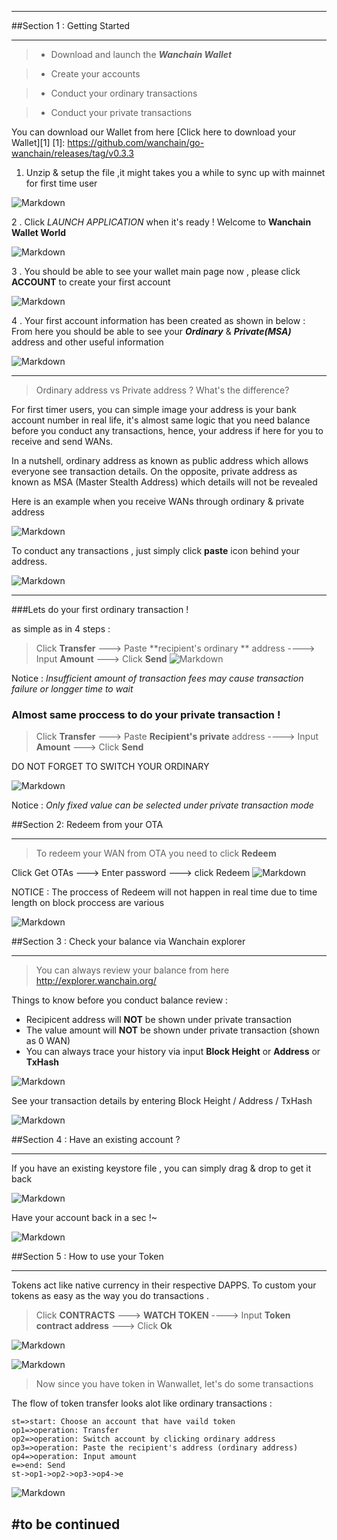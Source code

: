 

---

##Section 1 : Getting Started


----------


>* Download and launch the _**Wanchain Wallet**_

>* Create your accounts

>* Conduct your ordinary transactions 

>* Conduct your private transactions


You can download our Wallet from here [Click here to download your Wallet][1]
[1]: https://github.com/wanchain/go-wanchain/releases/tag/v0.3.3




 1. Unzip & setup the file ,it might takes you a while to sync up with mainnet for first time user
   

 ![Markdown](http://i1.bvimg.com/625003/d99ea2e3860a7189.png)

 2 . Click _LAUNCH APPLICATION_ when it's ready ! Welcome to **Wanchain Wallet World** 
 

![Markdown](http://i1.bvimg.com/625003/a9a5c9224d4ed947.png)
 

 3 . You should be able to see your wallet main page now , please click **ACCOUNT** to create your first account
 
  ![Markdown](http://i2.bvimg.com/625003/4d4c7161a37641e5.png)

 4 . Your first account information has been created as shown in below :
     From here you should be able to see your **_Ordinary_** & **_Private(MSA)_** address and other useful information

![Markdown](http://i2.bvimg.com/625003/6e7b4bedc65e5cf5.png)


----------
>Ordinary address vs Private address ? What's the difference? 

For first timer users, you can simple image your address is your bank account number in real life, it's almost same logic that you need balance before you conduct any transactions, hence, your address if here for you to receive and send WANs.

In a nutshell, ordinary address as known as public address which allows everyone see transaction details.
On the opposite, private address as known as MSA (Master Stealth Address) which details will not be revealed 

Here is an example when you receive WANs through ordinary & private address

![Markdown](http://i4.bvimg.com/625003/ce73dd7e7565e859.png)

To conduct any transactions , just simply click **paste** icon behind your address. 

![Markdown](http://i1.bvimg.com/625003/8e5ae41614295d2a.png)


----------


###Lets do your first ordinary transaction !

as simple as in 4 steps :

> Click **Transfer**  ---> Paste **recipient's ordinary ** address ----> Input **Amount** ---> Click **Send**
![Markdown](http://i4.bvimg.com/625003/b188cae3a26a3a9f.png)

Notice : _Insufficient amount of transaction fees may cause transaction failure or longger time to wait_

### Almost same proccess to do your private transaction ! 


> Click **Transfer**  ---> Paste **Recipient's private** address ----> Input **Amount** ---> Click **Send**

DO NOT FORGET TO SWITCH YOUR ORDINARY 

![Markdown](http://i2.bvimg.com/625003/abfe1af7456fb598.png)

Notice : _Only fixed value can be selected under private transaction mode_




##Section 2: Redeem from your OTA


----------


> To redeem your WAN from OTA you need to click **Redeem**

Click Get OTAs ---> Enter password ---> click Redeem
![Markdown](http://i4.bvimg.com/625003/3fe60b0639ab081b.png)

NOTICE : The proccess of Redeem will not happen in real time due to time length on block proccess are various

![Markdown](http://i2.bvimg.com/625003/2305ee4d8433460e.png)

##Section 3 : Check your balance via Wanchain explorer 


----------


> You can always review your balance from here
  http://explorer.wanchain.org/
  
Things to know before you conduct balance review :
 - Recipicent address will **NOT** be shown under private transaction 
 - The value amount will **NOT** be shown under private transaction (shown as 0 WAN)
 - You can always trace your history via input **Block Height** or **Address** or **TxHash** 
 
![Markdown](http://i4.bvimg.com/625003/bbe3aebfd8d78773.png)

See your transaction details by entering Block Height / Address / TxHash


![Markdown](http://i4.bvimg.com/625003/aafdb353c57fe458.png)

##Section 4 : Have an existing account ?


----------


If you have an existing keystore file , you can simply drag & drop to get it back 


![Markdown](http://i1.bvimg.com/625003/61deaba81cac9b27.png)

Have your account back in a sec !~

![Markdown](http://i4.bvimg.com/625003/6b741e494e8055bc.png)

  
##Section 5 : How to use your Token


----------
Tokens act like native currency in their respective DAPPS. 
To custom your tokens as easy as the way you do transactions . 
> Click **CONTRACTS**  ---> **WATCH TOKEN**  ----> Input **Token contract address** ---> Click **Ok**

![Markdown](http://i1.bvimg.com/625003/2522428d3e47ea63.png)

![Markdown](http://i4.bvimg.com/625003/a464179e9339c4d8.png)

> Now since you have token in Wanwallet, let's do some transactions 

The flow of token transfer looks alot like ordinary transactions :

```flow
st=>start: Choose an account that have vaild token
op1=>operation: Transfer
op2=>operation: Switch account by clicking ordinary address
op3=>operation: Paste the recipient's address (ordinary address)
op4=>operation: Input amount
e=>end: Send
st->op1->op2->op3->op4->e
```

![Markdown](http://i2.bvimg.com/625003/56e2cf04259de02a.png)


## #to be continued


